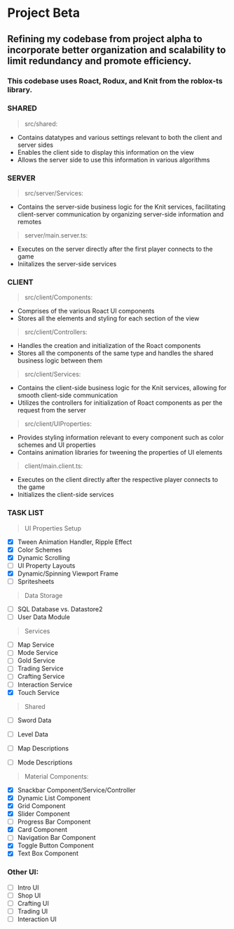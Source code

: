 # Project Beta
## Refining my codebase from project alpha to incorporate better organization and scalability to limit redundancy and promote efficiency. 
### This codebase uses Roact, Rodux, and Knit from the roblox-ts library.
### **SHARED**
> src/shared:
- Contains datatypes and various settings relevant to both the client and server sides
- Enables the client side to display this information on the view
- Allows the server side to use this information in various algorithms
### **SERVER**
> src/server/Services:
- Contains the server-side business logic for the Knit services, facilitating client-server communication by organizing server-side information and remotes
> server/main.server.ts:
- Executes on the server directly after the first player connects to the game
- Iniitalizes the server-side services
### **CLIENT**
> src/client/Components:
- Comprises of the various Roact UI components
- Stores all the elements and styling for each section of the view
> src/client/Controllers:
- Handles the creation and initialization of the Roact components
- Stores all the components of the same type and handles the shared business logic between them
> src/client/Services:
- Contains the client-side business logic for the Knit services, allowing for smooth client-side communication
- Utilizes the controllers for initialization of Roact components as per the request from the server
> src/client/UIProperties:
- Provides styling information relevant to every component such as color schemes and UI properties
- Contains animation libraries for tweening the properties of UI elements
> client/main.client.ts:
- Executes on the client directly after the respective player connects to the game
- Initializes the client-side services
### **TASK LIST**

> UI Properties Setup
- [x] Tween Animation Handler, Ripple Effect
- [x] Color Schemes
- [x] Dynamic Scrolling
- [ ] UI Property Layouts
- [x] Dynamic/Spinning Viewport Frame
- [ ] Spritesheets

> Data Storage
- [ ] SQL Database vs. Datastore2
- [ ] User Data Module

> Services
- [ ] Map Service
- [ ] Mode Service
- [ ] Gold Service
- [ ] Trading Service
- [ ] Crafting Service
- [ ] Interaction Service
- [x] Touch Service

> Shared
- [ ] Sword Data
- [ ] Level Data
- [ ] Map Descriptions
- [ ] Mode Descriptions


> Material Components:
- [x] Snackbar Component/Service/Controller
- [x] Dynamic List Component
- [x] Grid Component
- [x] Slider Component
- [ ] Progress Bar Component
- [x] Card Component
- [ ] Navigation Bar Component
- [x] Toggle Button Component
- [x] Text Box Component

### Other UI:
- [ ] Intro UI
- [ ] Shop UI
- [ ] Crafting UI
- [ ] Trading UI
- [ ] Interaction UI
